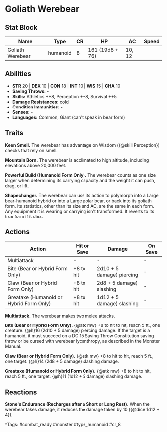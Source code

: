 # Goliath Werebear

## Stat Block

| Name | Type | CR | HP | AC | Speed |
|------|------|----|----|----|-------|
| Goliath Werebear | humanoid | 8 | 161 (19d8 + 76) | 10, 12 |  |

## Abilities

- **STR** 20 | **DEX** 10 | **CON** 18 | **INT** 10 | **WIS** 15 | **CHA** 10
- **Saving Throws:** -  
- **Skills:** Athletics ++8, Perception ++8, Survival ++5  
- **Damage Resistances:** cold  
- **Condition Immunities:** -  
- **Senses:** -  
- **Languages:** Common, Giant (can't speak in bear form)

## Traits

**Keen Smell.** The werebear has advantage on Wisdom ({@skill Perception}) checks that rely on smell.

**Mountain Born.** The werebear is acclimated to high altitude, including elevations above 20,000 feet.

**Powerful Build (Humanoid Form Only).** The werebear counts as one size larger when determining its carrying capacity and the weight it can push, drag, or lift.

**Shapechanger.** The werebear can use its action to polymorph into a Large bear-humanoid hybrid or into a Large polar bear, or back into its goliath form. Its statistics, other than its size and AC, are the same in each form. Any equipment it is wearing or carrying isn't transformed. It reverts to its true form if it dies.


## Actions

| Action | Hit or Save | Damage | On Save |
|--------|--------------|--------|----------|
| Multiattack | - | - | - |
| Bite (Bear or Hybrid Form Only) | +8 to hit | 2d10 + 5 damage) piercing | - |
| Claw (Bear or Hybrid Form Only) | +8 to hit | 2d8 + 5 damage) slashing | - |
| Greataxe (Humanoid or Hybrid Form Only) | +8 to hit | 1d12 + 5 damage) slashing | - |

**Multiattack.** The werebear makes two melee attacks.

**Bite (Bear or Hybrid Form Only).** {@atk mw} +8 to hit to hit, reach 5 ft., one creature. {@h}16 (2d10 + 5 damage) piercing damage. If the target is a humanoid, it must succeed on a DC 15 Saving Throw Constitution saving throw or be cursed with werebear lycanthropy, as described in the Monster Manual.

**Claw (Bear or Hybrid Form Only).** {@atk mw} +8 to hit to hit, reach 5 ft., one target. {@h}14 (2d8 + 5 damage) slashing damage.

**Greataxe (Humanoid or Hybrid Form Only).** {@atk mw} +8 to hit to hit, reach 5 ft., one target. {@h}11 (1d12 + 5 damage) slashing damage.

## Reactions

**Stone's Endurance (Recharges after a Short or Long Rest).** When the werebear takes damage, it reduces the damage taken by 10 ({@dice 1d12 + 4}).



^Tags: #combat_ready #monster #type_humanoid #cr_8